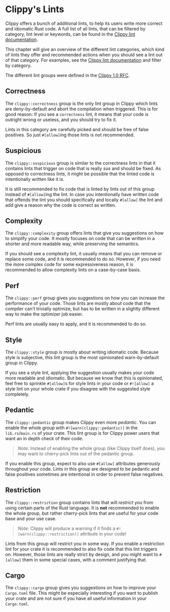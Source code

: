 # Clippy's Lints

Clippy offers a bunch of additional lints, to help its users write more correct
and idiomatic Rust code. A full list of all lints, that can be filtered by
category, lint level or keywords, can be found in the [Clippy lint
documentation].

This chapter will give an overview of the different lint categories, which kind
of lints they offer and recommended actions when you should see a lint out of
that category. For examples, see the [Clippy lint documentation] and filter by
category.

The different lint groups were defined in the [Clippy 1.0 RFC].

## Correctness

The `clippy::correctness` group is the only lint group in Clippy which lints are
deny-by-default and abort the compilation when triggered. This is for good
reason: If you see a `correctness` lint, it means that your code is outright
wrong or useless, and you should try to fix it.

Lints in this category are carefully picked and should be free of false
positives. So just `#[allow]`ing those lints is not recommended.

## Suspicious

The `clippy::suspicious` group is similar to the correctness lints in that it
contains lints that trigger on code that is really _sus_ and should be fixed. As
opposed to correctness lints, it might be possible that the linted code is
intentionally written like it is.

It is still recommended to fix code that is linted by lints out of this group
instead of `#[allow]`ing the lint. In case you intentionally have written code
that offends the lint you should specifically and locally `#[allow]` the lint
and add give a reason why the code is correct as written.

## Complexity

The `clippy::complexity` group offers lints that give you suggestions on how to
simplify your code. It mostly focuses on code that can be written in a shorter
and more readable way, while preserving the semantics.

If you should see a complexity lint, it usually means that you can remove or
replace some code, and it is recommended to do so. However, if you need the more
complex code for some expressiveness reason, it is recommended to allow
complexity lints on a case-by-case basis.

## Perf

The `clippy::perf` group gives you suggestions on how you can increase the
performance of your code. Those lints are mostly about code that the compiler
can't trivially optimize, but has to be written in a slightly different way to
make the optimizer job easier.

Perf lints are usually easy to apply, and it is recommended to do so.

## Style

The `clippy::style` group is mostly about writing idiomatic code. Because style
is subjective, this lint group is the most opinionated warn-by-default group in
Clippy.

If you see a style lint, applying the suggestion usually makes your code more
readable and idiomatic. But because we know that this is opinionated, feel free
to sprinkle `#[allow]`s for style lints in your code or `#![allow]` a style lint
on your whole crate if you disagree with the suggested style completely.

## Pedantic

The `clippy::pedantic` group makes Clippy even more _pedantic_. You can enable
the whole group with `#![warn(clippy::pedantic)]` in the `lib.rs`/`main.rs` of
your crate. This lint group is for Clippy power users that want an in depth
check of their code.

> _Note:_ Instead of enabling the whole group (like Clippy itself does), you may
> want to cherry-pick lints out of the pedantic group.

If you enable this group, expect to also use `#[allow]` attributes generously
throughout your code. Lints in this group are designed to be pedantic and false
positives sometimes are intentional in order to prevent false negatives.

## Restriction

The `clippy::restriction` group contains lints that will _restrict_ you from
using certain parts of the Rust language. It is **not** recommended to enable
the whole group, but rather cherry-pick lints that are useful for your code base
and your use case.

> _Note:_ Clippy will produce a warning if it finds a
> `#![warn(clippy::restriction)]` attribute in your code!

Lints from this group will restrict you in some way. If you enable a restriction
lint for your crate it is recommended to also fix code that this lint triggers
on. However, those lints are really strict by design, and you might want to
`#[allow]` them in some special cases, with a comment justifying that.

## Cargo

The `clippy::cargo` group gives you suggestions on how to improve your
`Cargo.toml` file. This might be especially interesting if you want to publish
your crate and are not sure if you have all useful information in your
`Cargo.toml`.

[Clippy lint documentation]: https://rust-lang.github.io/rust-clippy/
[Clippy 1.0 RFC]: https://github.com/rust-lang/rfcs/blob/master/text/2476-clippy-uno.md#lint-audit-and-categories
